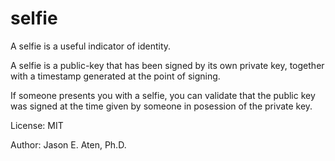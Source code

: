 selfie
========

A selfie is a useful indicator of identity.

A selfie is a public-key that has been signed
by its own private key, together with a timestamp
generated at the point of signing.

If someone presents you with a selfie,
you can validate that the public key was signed
at the time given by someone in posession
of the private key.

License: MIT

Author: Jason E. Aten, Ph.D.
